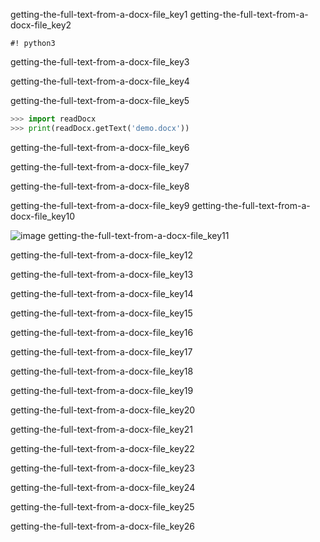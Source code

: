 getting-the-full-text-from-a-docx-file_key1
getting-the-full-text-from-a-docx-file_key2



    #! python3

getting-the-full-text-from-a-docx-file_key3


getting-the-full-text-from-a-docx-file_key4


getting-the-full-text-from-a-docx-file_key5


```python
>>> import readDocx
>>> print(readDocx.getText('demo.docx'))
```
getting-the-full-text-from-a-docx-file_key6



getting-the-full-text-from-a-docx-file_key7



getting-the-full-text-from-a-docx-file_key8


getting-the-full-text-from-a-docx-file_key9
getting-the-full-text-from-a-docx-file_key10


![image](assets/000035.jpg)
getting-the-full-text-from-a-docx-file_key11


getting-the-full-text-from-a-docx-file_key12


getting-the-full-text-from-a-docx-file_key13


getting-the-full-text-from-a-docx-file_key14


getting-the-full-text-from-a-docx-file_key15


getting-the-full-text-from-a-docx-file_key16


getting-the-full-text-from-a-docx-file_key17


getting-the-full-text-from-a-docx-file_key18


getting-the-full-text-from-a-docx-file_key19


getting-the-full-text-from-a-docx-file_key20


getting-the-full-text-from-a-docx-file_key21


getting-the-full-text-from-a-docx-file_key22


getting-the-full-text-from-a-docx-file_key23


 
getting-the-full-text-from-a-docx-file_key24


getting-the-full-text-from-a-docx-file_key25


getting-the-full-text-from-a-docx-file_key26
